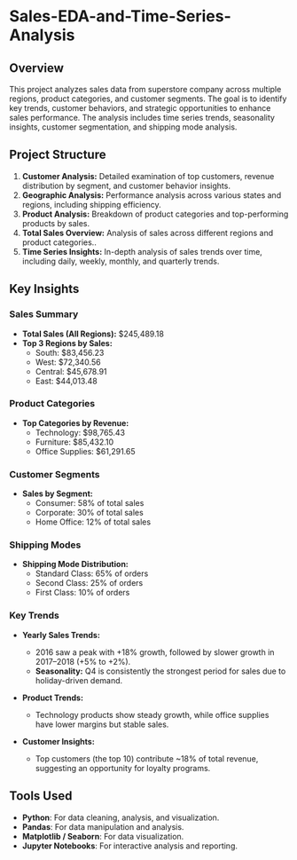 # Sales-EDA-and-Time-Series-Analysis

## Overview

This project analyzes sales data from superstore company across multiple regions, product categories, and customer segments. The goal is to identify key trends, customer behaviors, and strategic opportunities to enhance sales performance. The analysis includes time series trends, seasonality insights, customer segmentation, and shipping mode analysis.

## Project Structure

1. **Customer Analysis:** Detailed examination of top customers, revenue distribution by segment, and customer behavior insights.
2. **Geographic Analysis:** Performance analysis across various states and regions, including shipping efficiency.
3. **Product Analysis:** Breakdown of product categories and top-performing products by sales.
4. **Total Sales Overview:** Analysis of sales across different regions and product categories..
5. **Time Series Insights:** In-depth analysis of sales trends over time, including daily, weekly, monthly, and quarterly trends.

## Key Insights

### Sales Summary

- **Total Sales (All Regions):** $245,489.18
- **Top 3 Regions by Sales:**  
    - South: $83,456.23  
    - West: $72,340.56  
    - Central: $45,678.91  
    - East: $44,013.48  

### Product Categories

- **Top Categories by Revenue:**  
    - Technology: $98,765.43  
    - Furniture: $85,432.10  
    - Office Supplies: $61,291.65  

### Customer Segments

- **Sales by Segment:**  
    - Consumer: 58% of total sales  
    - Corporate: 30% of total sales  
    - Home Office: 12% of total sales  

### Shipping Modes

- **Shipping Mode Distribution:**  
    - Standard Class: 65% of orders  
    - Second Class: 25% of orders  
    - First Class: 10% of orders  

### Key Trends

- **Yearly Sales Trends:**  
    - 2016 saw a peak with +18% growth, followed by slower growth in 2017–2018 (+5% to +2%).
    - **Seasonality:** Q4 is consistently the strongest period for sales due to holiday-driven demand.

- **Product Trends:**  
    - Technology products show steady growth, while office supplies have lower margins but stable sales.

- **Customer Insights:**  
    - Top customers (the top 10) contribute ~18% of total revenue, suggesting an opportunity for loyalty programs.
      

## Tools Used

- **Python**: For data cleaning, analysis, and visualization.
- **Pandas**: For data manipulation and analysis.
- **Matplotlib / Seaborn**: For data visualization.
- **Jupyter Notebooks**: For interactive analysis and reporting.


